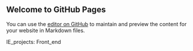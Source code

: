 ## Welcome to GitHub Pages

You can use the [editor on GitHub](https://github.com/9331021/majd.razieh/edit/master/index.md) to maintain and preview the content for your website in Markdown files.



IE_projects:
Front_end
